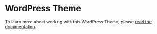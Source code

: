# WordPress Theme

To learn more about working with this WordPress Theme, please [read the documentation](https://webdevstudios.github.io/nextjs-wordpress-starter/docs/backend/index).
